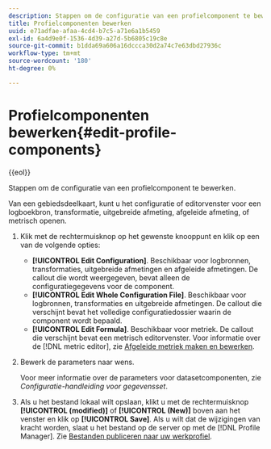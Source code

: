```yaml
---
description: Stappen om de configuratie van een profielcomponent te bewerken.
title: Profielcomponenten bewerken
uuid: e71adfae-afaa-4cd4-b7c5-a71e6a1b5459
exl-id: 6a4d9e0f-1536-4d39-a27d-5b6805c19c8e
source-git-commit: b1dda69a606a16dccca30d2a74c7e63dbd27936c
workflow-type: tm+mt
source-wordcount: '180'
ht-degree: 0%

---
```


# Profielcomponenten bewerken{#edit-profile-components}

{{eol}}

Stappen om de configuratie van een profielcomponent te bewerken.

Van een gebiedsdeelkaart, kunt u het configuratie of editorvenster voor een logboekbron, transformatie, uitgebreide afmeting, afgeleide afmeting, of metrisch openen.

1. Klik met de rechtermuisknop op het gewenste knooppunt en klik op een van de volgende opties:

   * **[!UICONTROL Edit Configuration]**. Beschikbaar voor logbronnen, transformaties, uitgebreide afmetingen en afgeleide afmetingen. De callout die wordt weergegeven, bevat alleen de configuratiegegevens voor de component.
   * **[!UICONTROL Edit Whole Configuration File]**. Beschikbaar voor logbronnen, transformaties en uitgebreide afmetingen. De callout die verschijnt bevat het volledige configuratiedossier waarin de component wordt bepaald.
   * **[!UICONTROL Edit Formula]**. Beschikbaar voor metriek. De callout die verschijnt bevat een metrisch editorvenster. Voor informatie over de [!DNL metric editor], zie [Afgeleide metriek maken en bewerken](../../../../../home/c-get-started/c-admin-intrf/c-prof-mgr/c-drvd-mtrcs.md#concept-e41723b342a849309874b26232224a40).

1. Bewerk de parameters naar wens.

   Voor meer informatie over de parameters voor datasetcomponenten, zie *Configuratie-handleiding voor gegevensset*.

1. Als u het bestand lokaal wilt opslaan, klikt u met de rechtermuisknop **[!UICONTROL (modified)]** of **[!UICONTROL (New)]** boven aan het venster en klik op **[!UICONTROL Save]**.
Als u wilt dat de wijzigingen van kracht worden, slaat u het bestand op de server op met de [!DNL Profile Manager]. Zie [Bestanden publiceren naar uw werkprofiel](../../../../../home/c-get-started/c-admin-intrf/c-prof-mgr/t-pub-files-wkg-prof.md#task-a0106e010c834d16bd60eef4721b6af9).
